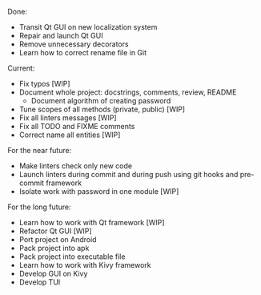 Done:

- Transit Qt GUI on new localization system
- Repair and launch Qt GUI
- Remove unnecessary decorators
- Learn how to correct rename file in Git

Current:

- Fix typos [WIP]
- Document whole project: docstrings, comments, review, README
    - Document algorithm of creating password
- Tune scopes of all methods (private, public) [WIP]
- Fix all linters messages [WIP]
- Fix all TODO and FIXME comments
- Correct name all entities [WIP]

For the near future:

- Make linters check only new code
- Launch linters during commit and during push using git hooks and pre-commit framework
- Isolate work with password in one module [WIP]

For the long future:

- Learn how to work with Qt framework [WIP]
- Refactor Qt GUI [WIP]
- Port project on Android
- Pack project into apk
- Pack project into executable file
- Learn how to work with Kivy framework
- Develop GUI on Kivy
- Develop TUI
